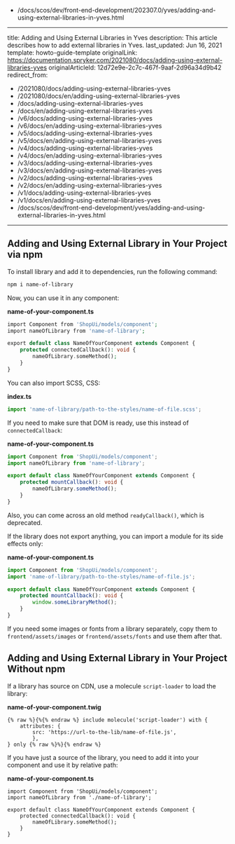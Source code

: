   - /docs/scos/dev/front-end-development/202307.0/yves/adding-and-using-external-libraries-in-yves.html
---
title: Adding and Using External Libraries in Yves
description: This article describes how to add external libraries in Yves.
last_updated: Jun 16, 2021
template: howto-guide-template
originalLink: https://documentation.spryker.com/2021080/docs/adding-using-external-libraries-yves
originalArticleId: 12d72e9e-2c7c-467f-9aaf-2d96a34d9b42
redirect_from:
  - /2021080/docs/adding-using-external-libraries-yves
  - /2021080/docs/en/adding-using-external-libraries-yves
  - /docs/adding-using-external-libraries-yves
  - /docs/en/adding-using-external-libraries-yves
  - /v6/docs/adding-using-external-libraries-yves
  - /v6/docs/en/adding-using-external-libraries-yves
  - /v5/docs/adding-using-external-libraries-yves
  - /v5/docs/en/adding-using-external-libraries-yves
  - /v4/docs/adding-using-external-libraries-yves
  - /v4/docs/en/adding-using-external-libraries-yves
  - /v3/docs/adding-using-external-libraries-yves
  - /v3/docs/en/adding-using-external-libraries-yves
  - /v2/docs/adding-using-external-libraries-yves
  - /v2/docs/en/adding-using-external-libraries-yves
  - /v1/docs/adding-using-external-libraries-yves
  - /v1/docs/en/adding-using-external-libraries-yves
  - /docs/scos/dev/front-end-development/yves/adding-and-using-external-libraries-in-yves.html
---

## Adding and Using External Library in Your Project via npm

To install library and add it to dependencies, run the following command:

```bash
npm i name-of-library
```

Now, you can use it in any component:

**name-of-your-component.ts**

```php
import Component from 'ShopUi/models/component';
import nameOfLibrary from 'name-of-library';

export default class NameOfYourComponent extends Component {
	protected connectedCallback(): void {
		nameOfLibrary.someMethod();
	}
}
```

You can also import SCSS, CSS:

**index.ts**    

```typescript
import 'name-of-library/path-to-the-styles/name-of-file.scss';
```

If you need to make sure that DOM is ready, use this instead of `connectedCallback`:

**name-of-your-component.ts**

```typescript
import Component from 'ShopUi/models/component';
import nameOfLibrary from 'name-of-library';

export default class NameOfYourComponent extends Component {
	protected mountCallback(): void {
		nameOfLibrary.someMethod();
	}
}
```

Also, you can come across an old method `readyCallback()`, which is deprecated.

If the library does not export anything, you can import a module for its side effects only:

**name-of-your-component.ts**

```typescript
import Component from 'ShopUi/models/component';
import 'name-of-library/path-to-the-styles/name-of-file.js';

export default class NameOfYourComponent extends Component {
	protected mountCallback(): void {
		window.someLibraryMethod();
	}
}
```

If you need some images or fonts from a library separately, copy them to `frontend/assets/images` or `frontend/assets/fonts` and use them after that.

## Adding and Using External Library in Your Project Without npm

If a library has source on CDN, use a molecule `script-loader` to load the library:

**name-of-your-component.twig**

```twig
{% raw %}{%{% endraw %} include molecule('script-loader') with {
	attributes: {
		src: 'https://url-to-the-lib/name-of-file.js',
		},
} only {% raw %}%}{% endraw %}
```

If you have just a source of the library, you need to add it into your component and use it by relative path:

**name-of-your-component.ts**

```twig
import Component from 'ShopUi/models/component';
import nameOfLibrary from './name-of-library';

export default class NameOfYourComponent extends Component {
	protected connectedCallback(): void {
		nameOfLibrary.someMethod();
	}
}
```
